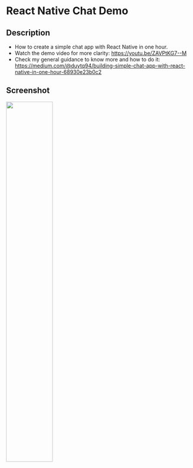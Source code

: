 # React Native Chat Demo

## Description
* How to create a simple chat app with React Native in one hour.
* Watch the demo video for more clarity: https://youtu.be/ZAVPtKG7--M
* Check my general guidance to know more and how to do it:
https://medium.com/@duytq94/building-simple-chat-app-with-react-native-in-one-hour-68930e23b0c2

## Screenshot

<img src="https://raw.githubusercontent.com/duytq94/react-native-chat-demo/master/Screenshots/RNChatDemo.gif" height="50%" width="50%">
